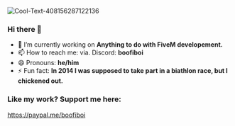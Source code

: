 
![Cool-Text-408156287122136](https://user-images.githubusercontent.com/79476279/161816154-cbdebc9c-e502-4abf-9468-f4875f8e30dd.png)




### Hi there 👋

- 🔭 I’m currently working on **Anything to do with FiveM developement.**
- 📫 How to reach me: via. Discord: **boofiboi**
- 😄 Pronouns: **he/him**
- ⚡ Fun fact: **In 2014 I was supposed to take part in a biathlon race, but I chickened out.**


### Like my work? Support me here:
https://paypal.me/boofiboi
